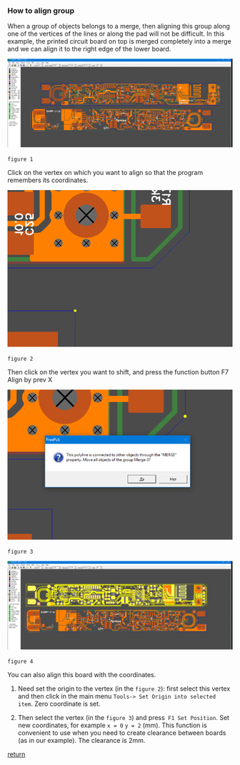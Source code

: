 ### How to align group

When a group of objects belongs to a merge, then aligning this group along one of the vertices of the lines or along the pad will not be difficult. In this example, the printed circuit board on top is merged completely into a merge and we can align it to the right edge of the lower board.

![](pictures/align_gr1.png) 

`figure 1`

Click on the vertex on which you want to align so that the program remembers its coordinates. 

![](pictures/align_gr2.png) 

`figure 2`

Then click on the vertex you want to shift, and press the function button F7 Align by prev X

![](pictures/align_gr3.png) 

`figure 3`

![](pictures/align_gr4.png) 

`figure 4`

You can also align this board with the coordinates. 

1) Need set the origin to the vertex (in the `figure 2`): first select this vertex and then click in the main menu `Tools-> Set Origin into selected item`. Zero coordinate is set. 

2) Then select the vertex (in the `figure 3`) and press` F1 Set Position`. Set new coordinates, for example `x = 0` `y = 2` (mm). This function is convenient to use when you need to create clearance between boards (as in our example). The clearance is 2mm.

[return](How_to.md)

